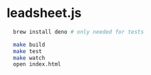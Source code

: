 # leadsheet.js

```bash
  brew install deno # only needed for tests

  make build
  make test
  make watch
  open index.html
```
